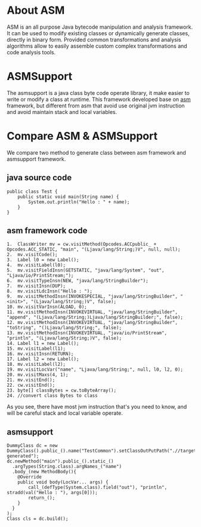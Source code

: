 # About ASM

ASM is an all purpose Java bytecode manipulation and analysis framework. It can be used to modify existing classes or dynamically generate classes, directly in binary form. Provided common transformations and analysis algorithms allow to easily assemble custom complex transformations and code analysis tools.

# ASMSupport

The asmsupport is a java class byte code operate library, it make easier to write or modify a class at runtime. This framework developed base on [asm](http://asm.ow2.org/) framework, but different from asm that avoid use original jvm instruction and avoid maintain stack and local variables.

# Compare ASM & ASMSupport

We compare two method to generate class between asm framework and asmsupport framework.

## java source code

    public class Test {
        public static void main(String name) {
            System.out.println("Hello : " + name);
        }
    }
    
## asm framework code

    1.  ClassWriter mv = cw.visitMethod(Opcodes.ACCpublic_ + Opcodes.ACC_STATIC, "main", "(Ljava/lang/String;)V", null, null);
    2.  mv.visitCode();
    3.  Label l0 = new Label();
    4.  mv.visitLabel(l0);
    5.  mv.visitFieldInsn(GETSTATIC, "java/lang/System", "out", "Ljava/io/PrintStream;");
    6.  mv.visitTypeInsn(NEW, "java/lang/StringBuilder");
    7.  mv.visitInsn(DUP);
    8.  mv.visitLdcInsn("Hello : ");
    9.  mv.visitMethodInsn(INVOKESPECIAL, "java/lang/StringBuilder", "<init>", "(Ljava/lang/String;)V", false);
    10. mv.visitVarInsn(ALOAD, 0);
    11. mv.visitMethodInsn(INVOKEVIRTUAL, "java/lang/StringBuilder", "append", "(Ljava/lang/String;)Ljava/lang/StringBuilder;", false);
    12. mv.visitMethodInsn(INVOKEVIRTUAL, "java/lang/StringBuilder", "toString", "()Ljava/lang/String;", false);
    13. mv.visitMethodInsn(INVOKEVIRTUAL, "java/io/PrintStream", "println", "(Ljava/lang/String;)V", false);
    14. Label l1 = new Label();
    15. mv.visitLabel(l1);
    16. mv.visitInsn(RETURN);
    17. Label l2 = new Label();
    18. mv.visitLabel(l2);
    19. mv.visitLocVar("name", "Ljava/lang/String;", null, l0, l2, 0);
    20. mv.visitMaxs(4, 1);
    21. mv.visitEnd();
    22. cw.visitEnd();
    23. byte[] classBytes = cw.toByteArray();
    24. //convert class Bytes to class

As you see, there have most jvm instruction that's you need to know, and will be careful stack and local variable operate.

## asmsupport

    DummyClass dc = new DummyClass().public_().name("TestCommon").setClassOutPutPath(".//target//dummy-generated");
    dc.newMethod("main").public_().static_()
      .argTypes(String.class).argNames_("name")
      .body_(new MethodBody(){
        @Override
        public void body(LocVar... args) {
            call_(defType(System.class).field("out"), "println", stradd(val("Hello : "), args[0]));
            return_();
        }
      }
    );
    Class cls = dc.build();
    
